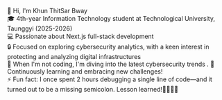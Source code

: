 👋 Hi, I'm Khun ThitSar Bway  
🎓 4th-year Information Technology student at Technological University, Taunggyi (2025-2026)  
💻 Passionate about Next.js full-stack development  
🔒 Focused on exploring cybersecurity analytics, with a keen interest in protecting and analyzing digital infrastructures  
🔭 When I'm not coding, I'm diving into the latest cybersecurity trends . 
🌱 Continuously learning and embracing new challenges!<br>
⚡ Fun fact: I once spent 2 hours debugging a single line of code—and it turned out to be a missing semicolon. Lesson learned!💪🏽💪🏽


<!--
**newT993/newT993** is a ✨ _special_ ✨ repository because its `README.md` (this file) appears on your GitHub profile.

Here are some ideas to get you started:

- 🔭 I’m currently working on ...
- 🌱 I’m currently learning ...
- 👯 I’m looking to collaborate on ...
- 🤔 I’m looking for help with ...
- 💬 Ask me about ...
- 📫 How to reach me: ...
- 😄 Pronouns: ...
-->
